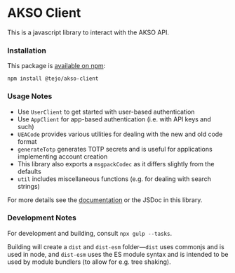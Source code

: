# AKSO Client
This is a javascript library to interact with the AKSO API.

### Installation
This package is [available on npm](https://npmjs.com/package/@tejo/akso-client):

```
npm install @tejo/akso-client
```

### Usage Notes
- Use `UserClient` to get started with user-based authentication
- Use `AppClient` for app-based authentication (i.e. with API keys and such)
- `UEACode` provides various utilities for dealing with the new and old code format
- `generateTotp` generates TOTP secrets and is useful for applications implementing account creation
- This library also exports a `msgpackCodec` as it differs slightly from the defaults
- `util` includes miscellaneous functions (e.g. for dealing with search strings)

For more details see the [documentation](https://github.com/AksoEo/docs) or the JSDoc in this library.

### Development Notes
For development and building, consult `npx gulp --tasks`.

Building will create a `dist` and `dist-esm` folder—`dist` uses commonjs and is used in node, and `dist-esm` uses the ES module syntax and is intended to be used by module bundlers (to allow for e.g. tree shaking).
